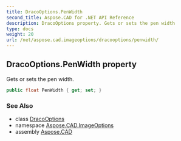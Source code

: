 ```yaml
---
title: DracoOptions.PenWidth
second_title: Aspose.CAD for .NET API Reference
description: DracoOptions property. Gets or sets the pen width
type: docs
weight: 20
url: /net/aspose.cad.imageoptions/dracooptions/penwidth/
---
```

## DracoOptions.PenWidth property

Gets or sets the pen width.

```csharp
public float PenWidth { get; set; }
```

### See Also

* class [DracoOptions](../)
* namespace [Aspose.CAD.ImageOptions](../../../aspose.cad.imageoptions/)
* assembly [Aspose.CAD](../../../)


